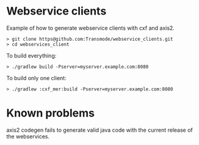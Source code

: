 Webservice clients
==================

Example of how to generate webservice clients with cxf and axis2.

```
> git clone https@github.com:Transmode/webservice_clients.git
> cd webservices_client
```

To build everything:

```
> ./gradlew build -Pserver=myserver.example.com:8080
```

To build only one client:

```
> ./gradlew :cxf_mer:build -Pserver=myserver.example.com:8080
```

Known problems
==============

axis2 codegen fails to generate valid java code with the current 
release of the webservices.


